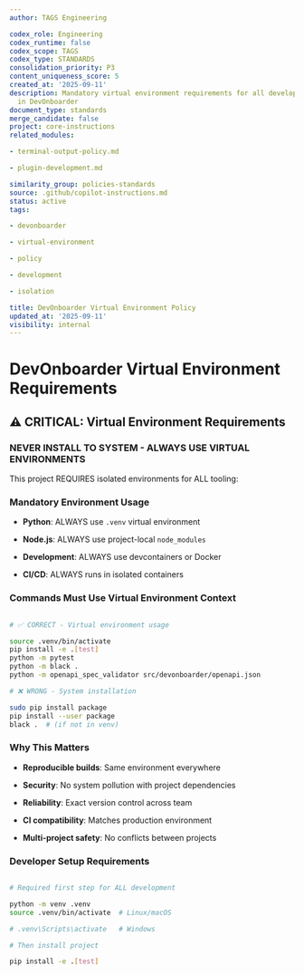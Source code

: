 ```yaml
---
author: TAGS Engineering

codex_role: Engineering
codex_runtime: false
codex_scope: TAGS
codex_type: STANDARDS
consolidation_priority: P3
content_uniqueness_score: 5
created_at: '2025-09-11'
description: Mandatory virtual environment requirements for all development and tooling
  in DevOnboarder
document_type: standards
merge_candidate: false
project: core-instructions
related_modules:

- terminal-output-policy.md

- plugin-development.md

similarity_group: policies-standards
source: .github/copilot-instructions.md
status: active
tags:

- devonboarder

- virtual-environment

- policy

- development

- isolation

title: DevOnboarder Virtual Environment Policy
updated_at: '2025-09-11'
visibility: internal
---
```


# DevOnboarder Virtual Environment Requirements

## ⚠️ CRITICAL: Virtual Environment Requirements

### NEVER INSTALL TO SYSTEM - ALWAYS USE VIRTUAL ENVIRONMENTS

This project REQUIRES isolated environments for ALL tooling:

### Mandatory Environment Usage

- **Python**: ALWAYS use `.venv` virtual environment

- **Node.js**: ALWAYS use project-local `node_modules`

- **Development**: ALWAYS use devcontainers or Docker

- **CI/CD**: ALWAYS runs in isolated containers

### Commands Must Use Virtual Environment Context

```bash

# ✅ CORRECT - Virtual environment usage

source .venv/bin/activate
pip install -e .[test]
python -m pytest
python -m black .
python -m openapi_spec_validator src/devonboarder/openapi.json

# ❌ WRONG - System installation

sudo pip install package
pip install --user package
black .  # (if not in venv)

```

### Why This Matters

- **Reproducible builds**: Same environment everywhere

- **Security**: No system pollution with project dependencies

- **Reliability**: Exact version control across team

- **CI compatibility**: Matches production environment

- **Multi-project safety**: No conflicts between projects

### Developer Setup Requirements

```bash

# Required first step for ALL development

python -m venv .venv
source .venv/bin/activate  # Linux/macOS

# .venv\Scripts\activate   # Windows

# Then install project

pip install -e .[test]

```
